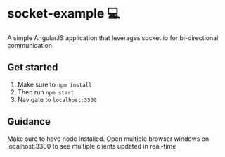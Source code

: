 # socket-example :computer:

A simple AngularJS application that leverages socket.io for bi-directional communication

## Get started

1. Make sure to `npm install`
2. Then run `npm start`
3. Navigate to `localhost:3300`

## Guidance
Make sure to have node installed. Open multiple browser windows on localhost:3300 to see multiple clients updated in real-time
